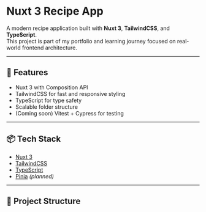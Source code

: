 # Nuxt 3 Recipe App

A modern recipe application built with **Nuxt 3**, **TailwindCSS**, and **TypeScript**.  
This project is part of my portfolio and learning journey focused on real-world frontend architecture.

---

## 🚀 Features

- Nuxt 3 with Composition API
- TailwindCSS for fast and responsive styling
- TypeScript for type safety
- Scalable folder structure
- (Coming soon) Vitest + Cypress for testing

---

## 📦 Tech Stack

- [Nuxt 3](https://nuxt.com)
- [TailwindCSS](https://tailwindcss.com)
- [TypeScript](https://www.typescriptlang.org/)
- [Pinia](https://pinia.vuejs.org/) *(planned)*

---

## 📂 Project Structure